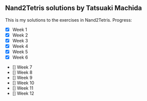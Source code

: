 ## Nand2Tetris solutions by Tatsuaki Machida
This is my solutions to the exercises in Nand2Tetris.
Progress:
- [x] Week 1
- [x] Week 2
- [x] Week 3
- [x] Week 4
- [x] Week 5
- [x] Week 6
- [] Week 7
- [] Week 8
- [] Week 9
- [] Week 10
- [] Week 11
- [] Week 12
